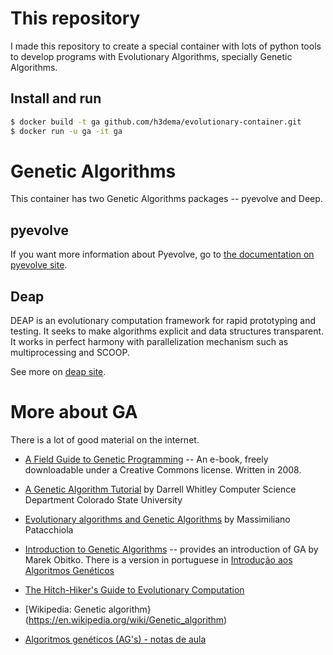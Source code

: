 # This repository

I made this repository to create a special container with lots of python tools to develop programs with Evolutionary Algorithms, specially Genetic Algorithms.

## Install and run ##

```bash
$ docker build -t ga github.com/h3dema/evolutionary-container.git
$ docker run -u ga -it ga
```

# Genetic Algorithms #

This container has two Genetic Algorithms packages -- pyevolve and Deep.

## pyevolve ##

If you want more information about Pyevolve, go to [the documentation on pyevolve site](http://pyevolve.sourceforge.net/).

## Deap ##

DEAP is an evolutionary computation framework for rapid prototyping and testing.
It seeks to make algorithms explicit and data structures transparent. It works in perfect harmony with parallelization mechanism such as multiprocessing and SCOOP.

See more on [deap site](https://pypi.python.org/pypi/deap).

# More about GA #

There is a lot of good material on the internet.

* [A Field Guide to Genetic Programming](http://www.gp-field-guide.org.uk/p) -- An e-book, freely downloadable under a Creative Commons license. Written in 2008.

* [A Genetic Algorithm Tutorial](http://samizdat.mines.edu/ga_tutorial/ga_tutorial.ps) by Darrell Whitley Computer Science Department Colorado State University

* [Evolutionary algorithms and Genetic Algorithms](https://mpatacchiola.github.io/blog/2017/03/14/dissecting-reinforcement-learning-5.html) by Massimiliano Patacchiola

* [Introduction to Genetic Algorithms](http://www.obitko.com/tutorials/genetic-algorithms/index.php) -- provides an introduction of GA by Marek Obitko. There is a version in portuguese in [Introdução aos Algoritmos
Genéticos](http://www.obitko.com/tutorials/genetic-algorithms/portuguese/)

* [The Hitch-Hiker's Guide to Evolutionary Computation](http://www.aip.de/~ast/EvolCompFAQ/)

* [Wikipedia: Genetic algorithm}(https://en.wikipedia.org/wiki/Genetic_algorithm)

* [Algoritmos genéticos (AG's) - notas de aula](ftp://ftp.dca.fee.unicamp.br/pub/docs/vonzuben/ia707_01/topico6_01.pdf)